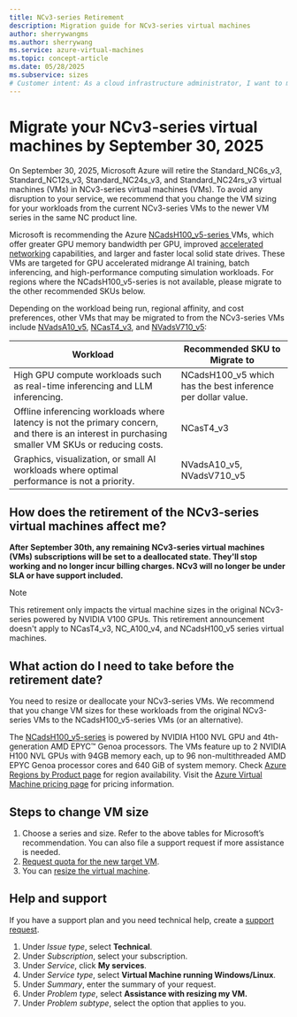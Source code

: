 ```yaml
---
title: NCv3-series Retirement
description: Migration guide for NCv3-series virtual machines
author: sherrywangms
ms.author: sherrywang
ms.service: azure-virtual-machines
ms.topic: concept-article
ms.date: 05/28/2025
ms.subservice: sizes
# Customer intent: As a cloud infrastructure administrator, I want to migrate my NCv3-series virtual machines to a supported VM size by the retirement date, so that I can maintain my workloads without service disruption and ensure ongoing performance enhancements.
---
```

# Migrate your NCv3-series virtual machines by September 30, 2025

On September 30, 2025, Microsoft Azure will retire the Standard_NC6s_v3, Standard_NC12s_v3, Standard_NC24s_v3, and Standard_NC24rs_v3 virtual machines (VMs) in NCv3-series virtual machines (VMs). To avoid any disruption to your service, we recommend that you change the VM sizing for your workloads from the current NCv3-series VMs to the newer VM series in the same NC product line.

Microsoft is recommending the Azure [NCadsH100_v5-series ](/azure/virtual-machines/ncads-h100-v5?source=recommendations)VMs, which offer greater GPU memory bandwidth per GPU, improved [accelerated networking](/azure/virtual-network/create-vm-accelerated-networking-cli) capabilities, and larger and faster local solid state drives. These VMs are targeted for GPU accelerated midrange AI training, batch inferencing, and high-performance computing simulation workloads. For regions where the NCadsH100_v5-series is not available, please migrate to the other recommended SKUs below. 

Depending on the workload being run, regional affinity, and cost preferences, other VMs that may be migrated to from the NCv3-series VMs include [NVadsA10_v5](/azure/virtual-machines/sizes/gpu-accelerated/nvadsa10v5-series?tabs=sizebasic), [NCasT4_v3](/azure/virtual-machines/sizes/gpu-accelerated/ncast4v3-series?tabs=sizebasic), and [NVadsV710_v5](/azure/virtual-machines/sizes/gpu-accelerated/nvadsv710-v5-series?tabs=sizebasic): 

|Workload|Recommended SKU to Migrate to|
| -------- | -------- |
|High GPU compute workloads such as real-time inferencing and LLM inferencing.|NCadsH100_v5 which has the best inference per dollar value.|
|Offline inferencing workloads where latency is not the primary concern, and there is an interest in purchasing smaller VM SKUs or reducing costs.|NCasT4_v3|
|Graphics, visualization, or small AI workloads where optimal performance is not a priority. |NVadsA10_v5, NVadsV710_v5|

## How does the retirement of the NCv3-series virtual machines affect me?

**After** **September 30th, any remaining** **NCv3-series virtual machines (VMs) subscriptions will be set to a deallocated state. They'll stop working and no longer incur billing charges. NCv3 will no longer be under SLA or have support included.** 

> [!Note]
> This retirement only impacts the virtual machine sizes in the original NCv3-series powered by NVIDIA V100 GPUs. This retirement announcement doesn't apply to NCasT4_v3, NC_A100_v4, and NCadsH100_v5 series virtual machines.

## What action do I need to take before the retirement date? 

You need to resize or deallocate your NCv3-series VMs. We recommend that you change VM sizes for these workloads from the original NCv3-series VMs to the NCadsH100_v5-series VMs (or an alternative).

The [NCadsH100_v5-series](/azure/virtual-machines/ncads-h100-v5?source=recommendations) is powered by NVIDIA H100 NVL GPU and 4th-generation AMD EPYC™ Genoa processors. The VMs feature up to 2 NVIDIA H100 NVL GPUs with 94GB memory each, up to 96 non-multithreaded AMD EPYC Genoa processor cores and 640 GiB of system memory. Check [Azure Regions by Product page](https://azure.microsoft.com/explore/global-infrastructure/products-by-region/) for region availability. Visit the [Azure Virtual Machine pricing page](https://azure.microsoft.com/pricing/details/virtual-machines/) for pricing information.

## Steps to change VM size 

1. Choose a series and size. Refer to the above tables for Microsoft’s recommendation. You can also file a support request if more assistance is needed.
2. [Request quota for the new target VM](/azure/azure-portal/supportability/per-vm-quota-requests).
3. You can [resize the virtual machine](resize-vm.md). 

   

## Help and support

If you have a support plan and you need technical help, create a [support request](https://portal.azure.com/). 

1. Under _Issue type_, select **Technical**. 
2. Under _Subscription_, select your subscription. 
3. Under _Service_, click **My services**.  
4. Under _Service type_, select **Virtual Machine running Windows/Linux**.
5. Under _Summary_, enter the summary of your request.
6. Under _Problem type_, select **Assistance with resizing my VM.**
1. Under _Problem subtype_, select the option that applies to you.

